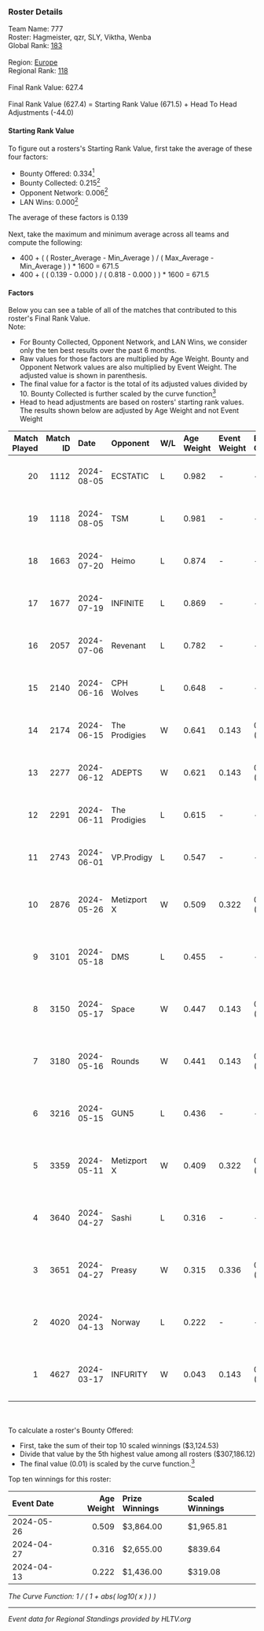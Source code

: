 ### Roster Details<br />
Team Name: 777<br />
Roster: Hagmeister, qzr, SLY, Viktha, Wenba<br />
Global Rank: [183](../../standings_global_2024_09_07.md)<br />
<br />
Region: [Europe]( ../../standings_europe_2024_09_07.md)<br />
Regional Rank: [118]( ../../standings_europe_2024_09_07.md)<br />
<br />
Final Rank Value:  627.4<br />
<br />
Final Rank Value (627.4) = Starting Rank Value (671.5) + Head To Head Adjustments (-44.0)<br />

#### Starting Rank Value<br />
To figure out a rosters's Starting Rank Value, first take the average of these four factors:<br />
- Bounty Offered: 0.334[<sup>1</sup>](#table2)
- Bounty Collected: 0.215[<sup>2</sup>](#table1)
- Opponent Network: 0.006[<sup>2</sup>](#table1)
- LAN Wins: 0.000[<sup>2</sup>](#table1)

The average of these factors is 0.139<br />
<br />
Next, take the maximum and minimum average across all teams and compute the following:<br />
- 400 + ( ( Roster_Average - Min_Average ) / ( Max_Average - Min_Average ) ) * 1600 = 671.5
- 400 + ( ( 0.139 - 0.000 ) / ( 0.818 - 0.000 ) ) * 1600 = 671.5


#### Factors<br />
Below you can see a table of all of the matches that contributed to this roster's Final Rank Value.<br />
Note:<br />

- For Bounty Collected, Opponent Network, and LAN Wins, we consider only the ten best results over the past 6 months.
- Raw values for those factors are multiplied by Age Weight. Bounty and Opponent Network values are also multiplied by Event Weight. The adjusted value is shown in parenthesis.
- The final value for a factor is the total of its adjusted values divided by 10. Bounty Collected is further scaled by the curve function[<sup>3</sup>](#curveFunction)
- Head to head adjustments are based on rosters' starting rank values. The results shown below are adjusted by Age Weight and not Event Weight
<span id="table1"></span><br />


| Match Played | Match ID | Date       | Opponent      | W/L | Age Weight | Event Weight | Bounty Collected | Opponent Network | LAN Wins  | H2H Adj. | Roster                                       |
| -: | -: | :- | :- | :- | :- | :- | :- | :- | :- | -: | :- |
|           20 |     1112 | 2024-08-05 | ECSTATIC      | L   | 0.982      | -            | -                | -                | -         |   -12.16 | Hagmeister, qzr, SLY, Viktha, Wenba          |
|           19 |     1118 | 2024-08-05 | TSM           | L   | 0.981      | -            | -                | -                | -         |    -3.89 | Hagmeister, qzr, SLY, Viktha, Wenba          |
|           18 |     1663 | 2024-07-20 | Heimo         | L   | 0.874      | -            | -                | -                | -         |   -14.71 | Hagmeister, qzr, SLY, Viktha, Wenba          |
|           17 |     1677 | 2024-07-19 | INFINITE      | L   | 0.869      | -            | -                | -                | -         |   -17.45 | Hagmeister, qzr, SLY, Viktha, Wenba          |
|           16 |     2057 | 2024-07-06 | Revenant      | L   | 0.782      | -            | -                | -                | -         |    -5.62 | Hagmeister, qzr, SLY, Viktha, Wenba          |
|           15 |     2140 | 2024-06-16 | CPH Wolves    | L   | 0.648      | -            | -                | -                | -         |    -7.11 | Hagmeister, qzr, SLY, Viktha, Wenba          |
|           14 |     2174 | 2024-06-15 | The Prodigies | W   | 0.641      | 0.143        | 0.000 (0.000)    | 0.066 (0.006)    | 0 (0.000) |     6.36 | Hagmeister, qzr, SLY, Viktha, Wenba          |
|           13 |     2277 | 2024-06-12 | ADEPTS        | W   | 0.621      | 0.143        | 0.002 (0.000)    | 0.018 (0.002)    | 0 (0.000) |     8.27 | Hagmeister, qzr, SLY, Viktha, Wenba          |
|           12 |     2291 | 2024-06-11 | The Prodigies | L   | 0.615      | -            | -                | -                | -         |   -13.23 | Hagmeister, qzr, SLY, Viktha, Wenba          |
|           11 |     2743 | 2024-06-01 | VP.Prodigy    | L   | 0.547      | -            | -                | -                | -         |    -4.77 | Affava, Hagmeister, qzr, Viktha, Wenba       |
|           10 |     2876 | 2024-05-26 | Metizport X   | W   | 0.509      | 0.322        | 0.004 (0.001)    | 0.016 (0.003)    | 0 (0.000) |     6.73 | Affava, Hagmeister, MadeInRed, Viktha, Wenba |
|            9 |     3101 | 2024-05-18 | DMS           | L   | 0.455      | -            | -                | -                | -         |    -3.56 | Affava, Hagmeister, MadeInRed, Viktha, Wenba |
|            8 |     3150 | 2024-05-17 | Space         | W   | 0.447      | 0.143        | 0.004 (0.000)    | 0.479 (0.031)    | 0 (0.000) |     9.73 | Affava, Hagmeister, MadeInRed, Viktha, Wenba |
|            7 |     3180 | 2024-05-16 | Rounds        | W   | 0.441      | 0.143        | 0.000 (0.000)    | 0.000 (0.000)    | 0 (0.000) |     2.41 | Affava, Hagmeister, MadeInRed, Viktha, Wenba |
|            6 |     3216 | 2024-05-15 | GUN5          | L   | 0.436      | -            | -                | -                | -         |    -2.11 | Affava, Hagmeister, MadeInRed, Viktha, Wenba |
|            5 |     3359 | 2024-05-11 | Metizport X   | W   | 0.409      | 0.322        | 0.004 (0.001)    | 0.016 (0.002)    | 0 (0.000) |     5.63 | Affava, Hagmeister, MadeInRed, Viktha, Wenba |
|            4 |     3640 | 2024-04-27 | Sashi         | L   | 0.316      | -            | -                | -                | -         |    -0.86 | Affava, Hagmeister, MadeInRed, Viktha, Wenba |
|            3 |     3651 | 2024-04-27 | Preasy        | W   | 0.315      | 0.336        | 0.007 (0.001)    | 0.168 (0.018)    | 0 (0.000) |     5.72 | Affava, Hagmeister, MadeInRed, Viktha, Wenba |
|            2 |     4020 | 2024-04-13 | Norway        | L   | 0.222      | -            | -                | -                | -         |    -3.68 | Affava, Hagmeister, MadeInRed, Viktha, Wenba |
|            1 |     4627 | 2024-03-17 | INFURITY      | W   | 0.043      | 0.143        | 0.000 (0.000)    | 0.000 (0.000)    | 0 (0.000) |     0.24 | Affava, Hagmeister, MadeInRed, Viktha, Wenba |

<br />
<span id="table2"></span><br />
To calculate a roster's Bounty Offered:<br />

- First, take the sum of their top 10 scaled winnings ($3,124.53)
- Divide that value by the 5th highest value among all rosters ($307,186.12)
- The final value (0.01) is scaled by the curve function.[<sup>3</sup>](#curveFunction)

Top ten winnings for this roster:<br />

| Event Date | Age Weight | Prize Winnings | Scaled Winnings |
| :- | -: | :- | :- |
| 2024-05-26 |      0.509 | $3,864.00      | $1,965.81       |
| 2024-04-27 |      0.316 | $2,655.00      | $839.64         |
| 2024-04-13 |      0.222 | $1,436.00      | $319.08         |


<span id="curveFunction"></span>_The Curve Function: 1 / ( 1 + abs( log10( x ) ) )_<br />

---
_Event data for Regional Standings provided by HLTV.org_<br />
